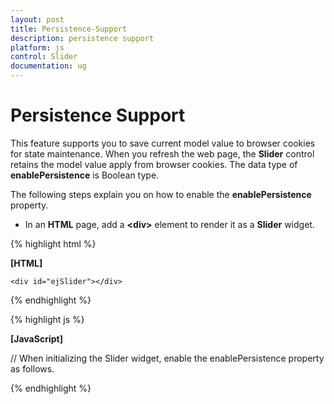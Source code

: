 ```yaml
---
layout: post
title: Persistence-Support
description: persistence support
platform: js
control: Slider
documentation: ug
---
```


# Persistence Support

This feature supports you to save current model value to browser cookies for state maintenance. When you refresh the web page, the **Slider** control retains the model value apply from browser cookies. The data type of **enablePersistence** is Boolean type. 

The following steps explain you on how to enable the **enablePersistence** property.

* In an **HTML** page, add a **&lt;div&gt;** element to render it as a **Slider** widget.

{% highlight html %}

**[HTML]**

    <div id="ejSlider"></div>

{% endhighlight %}


{% highlight js %}

**[JavaScript]**

// When initializing the Slider widget, enable the enablePersistence property as follows.
    <script>
        $("#ejSlider").ejSlider({
            height: "15",
            width: "500",
            enablePersistence:true
        });
    </script>

{% endhighlight %}

